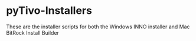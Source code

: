 # pyTivo-Installers
These are the installer scripts for both the Windows INNO installer and Mac BitRock Install Builder
